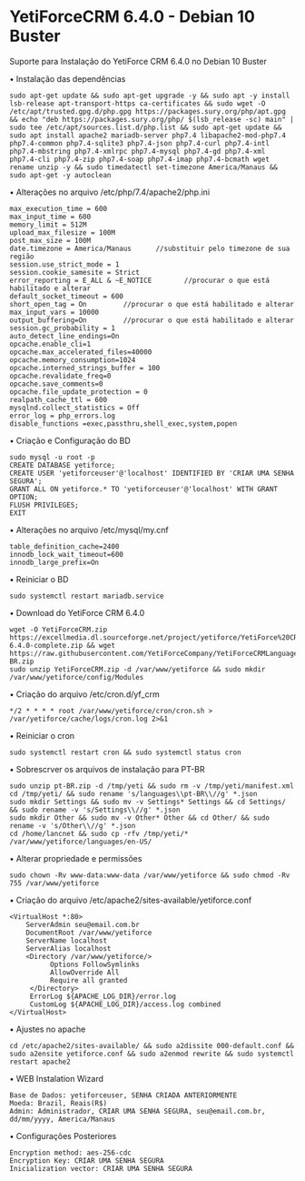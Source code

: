 # YetiForceCRM 6.4.0 - Debian 10 Buster
Suporte para Instalação do YetiForce CRM 6.4.0 no Debian 10 Buster

• Instalação das dependências
```
sudo apt-get update && sudo apt-get upgrade -y && sudo apt -y install lsb-release apt-transport-https ca-certificates && sudo wget -O /etc/apt/trusted.gpg.d/php.gpg https://packages.sury.org/php/apt.gpg && echo "deb https://packages.sury.org/php/ $(lsb_release -sc) main" | sudo tee /etc/apt/sources.list.d/php.list && sudo apt-get update && sudo apt install apache2 mariadb-server php7.4 libapache2-mod-php7.4 php7.4-common php7.4-sqlite3 php7.4-json php7.4-curl php7.4-intl php7.4-mbstring php7.4-xmlrpc php7.4-mysql php7.4-gd php7.4-xml php7.4-cli php7.4-zip php7.4-soap php7.4-imap php7.4-bcmath wget rename unzip -y && sudo timedatectl set-timezone America/Manaus && sudo apt-get -y autoclean
```
• Alterações no arquivo /etc/php/7.4/apache2/php.ini
```
max_execution_time = 600    
max_input_time = 600
memory_limit = 512M
upload_max_filesize = 100M
post_max_size = 100M
date.timezone = America/Manaus      //substituir pelo timezone de sua região
session.use_strict_mode = 1
session.cookie_samesite = Strict
error_reporting = E_ALL & ~E_NOTICE        //procurar o que está habilitado e alterar
default_socket_timeout = 600
short_open_tag = On         //procurar o que está habilitado e alterar
max_input_vars = 10000
output_buffering=On         //procurar o que está habilitado e alterar
session.gc_probability = 1
auto_detect_line_endings=On
opcache.enable_cli=1
opcache.max_accelerated_files=40000
opcache.memory_consumption=1024
opcache.interned_strings_buffer = 100
opcache.revalidate_freq=0
opcache.save_comments=0
opcache.file_update_protection = 0
realpath_cache_ttl = 600
mysqlnd.collect_statistics = Off
error_log = php_errors.log
disable_functions =exec,passthru,shell_exec,system,popen
```
• Criação e Configuração do BD
```
sudo mysql -u root -p
CREATE DATABASE yetiforce;
CREATE USER 'yetiforceuser'@'localhost' IDENTIFIED BY 'CRIAR UMA SENHA SEGURA';
GRANT ALL ON yetiforce.* TO 'yetiforceuser'@'localhost' WITH GRANT OPTION; 
FLUSH PRIVILEGES; 
EXIT 
```
• Alterações no arquivo /etc/mysql/my.cnf
```
table_definition_cache=2400
innodb_lock_wait_timeout=600
innodb_large_prefix=On
```
• Reiniciar o BD
```
sudo systemctl restart mariadb.service
```
• Download do YetiForce CRM 6.4.0
```
wget -O YetiForceCRM.zip https://excellmedia.dl.sourceforge.net/project/yetiforce/YetiForce%20CRM%206.x.x/6.4.0/YetiForceCRM-6.4.0-complete.zip && wget https://raw.githubusercontent.com/YetiForceCompany/YetiForceCRMLanguages/master/6.4.0/pt-BR.zip
sudo unzip YetiForceCRM.zip -d /var/www/yetiforce && sudo mkdir /var/www/yetiforce/config/Modules
```
• Criação do arquivo /etc/cron.d/yf_crm
```
*/2 * * * * root /var/www/yetiforce/cron/cron.sh > /var/yetiforce/cache/logs/cron.log 2>&1
```
• Reiniciar o cron
```
sudo systemctl restart cron && sudo systemctl status cron
```
• Sobrescrver os arquivos de instalação para PT-BR
```
sudo unzip pt-BR.zip -d /tmp/yeti && sudo rm -v /tmp/yeti/manifest.xml
cd /tmp/yeti/ && sudo rename 's/languages\\pt-BR\\//g' *.json
sudo mkdir Settings && sudo mv -v Settings* Settings && cd Settings/ && sudo rename -v 's/Settings\\//g' *.json
sudo mkdir Other && sudo mv -v Other* Other && cd Other/ && sudo rename -v 's/Other\\//g' *.json
cd /home/lancnet && sudo cp -rfv /tmp/yeti/* /var/www/yetiforce/languages/en-US/
```
• Alterar propriedade e permissões
```
sudo chown -Rv www-data:www-data /var/www/yetiforce && sudo chmod -Rv 755 /var/www/yetiforce
```
• Criação do arquivo /etc/apache2/sites-available/yetiforce.conf
```
<VirtualHost *:80>
    ServerAdmin seu@email.com.br
    DocumentRoot /var/www/yetiforce
    ServerName localhost
    ServerAlias localhost
    <Directory /var/www/yetiforce/>
          Options FollowSymlinks
          AllowOverride All
          Require all granted
     </Directory>
     ErrorLog ${APACHE_LOG_DIR}/error.log
     CustomLog ${APACHE_LOG_DIR}/access.log combined
</VirtualHost>
```
• Ajustes no apache
```
cd /etc/apache2/sites-available/ && sudo a2dissite 000-default.conf && sudo a2ensite yetiforce.conf && sudo a2enmod rewrite && sudo systemctl restart apache2
```

• WEB Instalation Wizard

    Base de Dados: yetiforceuser, SENHA CRIADA ANTERIORMENTE
    Moeda: Brazil, Reais(R$)
    Admin: Administrador, CRIAR UMA SENHA SEGURA, seu@email.com.br, dd/mm/yyyy, America/Manaus

• Configurações Posteriores

    Encryption method: aes-256-cdc 
    Encryption Key: CRIAR UMA SENHA SEGURA
    Inicialization vector: CRIAR UMA SENHA SEGURA
